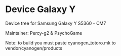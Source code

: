 Device Galaxy Y
===================

Device tree for Samsung Galaxy Y S5360 - CM7

Maintainer: Percy-g2 & PsychoGame

Note: to build you must paste cyanogen_totoro.mk to vendor/cyanogen/products
